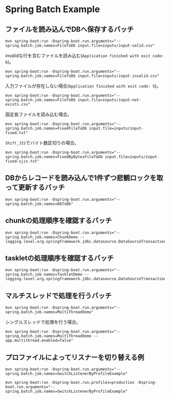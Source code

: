 # Spring Batch Example

## ファイルを読み込んでDBへ保存するバッチ

```
mvn spring-boot:run -Dspring-boot.run.arguments="--spring.batch.job.names=FileToDb input.file=inputs/input-valid.csv"
```

invalidな行を含むファイルを読み込む(`Application finished with exit code: 6`)。

```
mvn spring-boot:run -Dspring-boot.run.arguments="--spring.batch.job.names=FileToDb input.file=inputs/input-invalid.csv"
```

入力ファイルが存在しない場合(`Application finished with exit code: 5`)。

```
mvn spring-boot:run -Dspring-boot.run.arguments="--spring.batch.job.names=FileToDb input.file=inputs/input-not-exists.csv"
```

固定長ファイルを読み込む場合。

```
mvn spring-boot:run -Dspring-boot.run.arguments="--spring.batch.job.names=FixedFileToDb input.file=inputs/input-fixed.txt"
```

`Shift_JIS`でバイト数区切りの場合。

```
mvn spring-boot:run -Dspring-boot.run.arguments="--spring.batch.job.names=FixedByBytesFileToDb input.file=inputs/input-fixed-sjis.txt"
```

## DBからレコードを読み込んで1件ずつ悲観ロックを取って更新するバッチ

```
mvn spring-boot:run -Dspring-boot.run.arguments="--spring.batch.job.names=DbToDb"
```

## chunkの処理順序を確認するバッチ

```
mvn spring-boot:run -Dspring-boot.run.arguments="--spring.batch.job.names=ChunkDemo --logging.level.org.springframework.jdbc.datasource.DataSourceTransactionManager=debug"
```

## taskletの処理順序を確認するバッチ

```
mvn spring-boot:run -Dspring-boot.run.arguments="--spring.batch.job.names=TaskletDemo --logging.level.org.springframework.jdbc.datasource.DataSourceTransactionManager=debug"
```

## マルチスレッドで処理を行うバッチ

```
mvn spring-boot:run -Dspring-boot.run.arguments="--spring.batch.job.names=MultiThreadDemo"
```

シングルスレッドで処理を行う場合。

```
mvn spring-boot:run -Dspring-boot.run.arguments="--spring.batch.job.names=MultiThreadDemo --app.multithread.enabled=false"
```

## プロファイルによってリスナーを切り替える例

```
mvn spring-boot:run -Dspring-boot.run.arguments="--spring.batch.job.names=SwitchListenerByProfileExample"
```

```
mvn spring-boot:run -Dspring-boot.run.profiles=production -Dspring-boot.run.arguments="--spring.batch.job.names=SwitchListenerByProfileExample"
```
